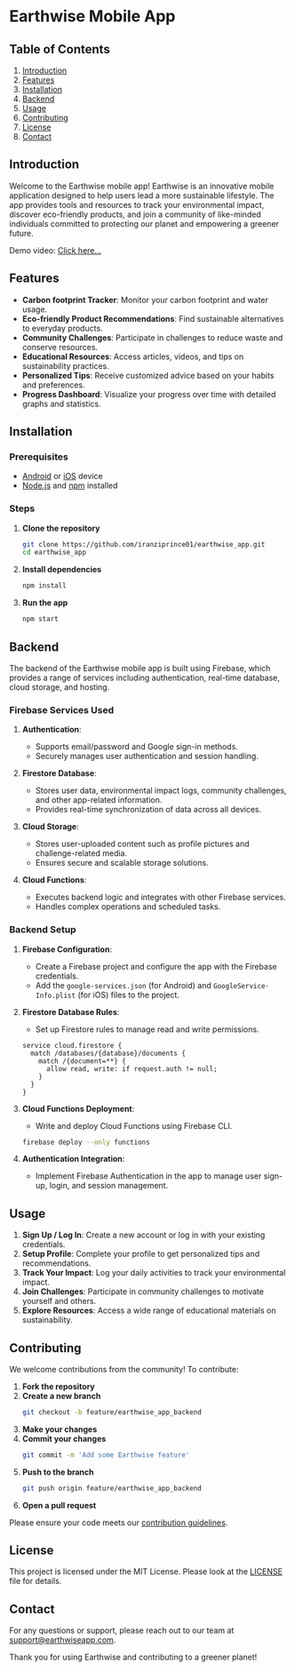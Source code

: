 # Earthwise Mobile App

## Table of Contents

1. [Introduction](#introduction)
2. [Features](#features)
3. [Installation](#installation)
4. [Backend](#backend)
5. [Usage](#usage)
6. [Contributing](#contributing)
7. [License](#license)
8. [Contact](#contact)

## Introduction

Welcome to the Earthwise mobile app! Earthwise is an innovative mobile application designed to help users lead a more sustainable lifestyle. The app provides tools and resources to track your environmental impact, discover eco-friendly products, and join a community of like-minded individuals committed to protecting our planet and empowering a greener future.

Demo video: [Click here...](https://drive.google.com/file/d/1cl0ZNuKb6JWnyEkKf7m_gmLZaiPLEtQ-/view?usp=sharing)

## Features

- **Carbon footprint Tracker**: Monitor your carbon footprint and water usage.
- **Eco-friendly Product Recommendations**: Find sustainable alternatives to everyday products.
- **Community Challenges**: Participate in challenges to reduce waste and conserve resources.
- **Educational Resources**: Access articles, videos, and tips on sustainability practices.
- **Personalized Tips**: Receive customized advice based on your habits and preferences.
- **Progress Dashboard**: Visualize your progress over time with detailed graphs and statistics.

## Installation

### Prerequisites

- [Android](https://developer.android.com/studio) or [iOS](https://developer.apple.com/xcode/) device
- [Node.js](https://nodejs.org/) and [npm](https://www.npmjs.com/) installed

### Steps

1. **Clone the repository**
    ```bash
    git clone https://github.com/iranziprince01/earthwise_app.git
    cd earthwise_app
    ```

2. **Install dependencies**
    ```bash
    npm install
    ```

3. **Run the app**
    ```bash
    npm start
    ```

## Backend

The backend of the Earthwise mobile app is built using Firebase, which provides a range of services including authentication, real-time database, cloud storage, and hosting.

### Firebase Services Used

1. **Authentication**: 
    - Supports email/password and Google sign-in methods.
    - Securely manages user authentication and session handling.

2. **Firestore Database**: 
    - Stores user data, environmental impact logs, community challenges, and other app-related information.
    - Provides real-time synchronization of data across all devices.

3. **Cloud Storage**: 
    - Stores user-uploaded content such as profile pictures and challenge-related media.
    - Ensures secure and scalable storage solutions.

4. **Cloud Functions**: 
    - Executes backend logic and integrates with other Firebase services.
    - Handles complex operations and scheduled tasks.

### Backend Setup

1. **Firebase Configuration**: 
    - Create a Firebase project and configure the app with the Firebase credentials.
    - Add the `google-services.json` (for Android) and `GoogleService-Info.plist` (for iOS) files to the project.

2. **Firestore Database Rules**: 
    - Set up Firestore rules to manage read and write permissions.
    ```plaintext
    service cloud.firestore {
      match /databases/{database}/documents {
        match /{document=**} {
          allow read, write: if request.auth != null;
        }
      }
    }
    ```

3. **Cloud Functions Deployment**: 
    - Write and deploy Cloud Functions using Firebase CLI.
    ```bash
    firebase deploy --only functions
    ```

4. **Authentication Integration**: 
    - Implement Firebase Authentication in the app to manage user sign-up, login, and session management.

## Usage

1. **Sign Up / Log In**: Create a new account or log in with your existing credentials.
2. **Setup Profile**: Complete your profile to get personalized tips and recommendations.
3. **Track Your Impact**: Log your daily activities to track your environmental impact.
4. **Join Challenges**: Participate in community challenges to motivate yourself and others.
5. **Explore Resources**: Access a wide range of educational materials on sustainability.

## Contributing

We welcome contributions from the community! To contribute:

1. **Fork the repository**
2. **Create a new branch**
    ```bash
    git checkout -b feature/earthwise_app_backend
    ```
3. **Make your changes**
4. **Commit your changes**
    ```bash
    git commit -m 'Add some Earthwise feature'
    ```
5. **Push to the branch**
    ```bash
    git push origin feature/earthwise_app_backend
    ```
6. **Open a pull request**

Please ensure your code meets our [contribution guidelines](CONTRIBUTING.md).

## License

This project is licensed under the MIT License. Please look at the [LICENSE](LICENSE) file for details.

## Contact

For any questions or support, please reach out to our team at [support@earthwiseapp.com](mailto:support@earthwiseapp.com).

Thank you for using Earthwise and contributing to a greener planet!
